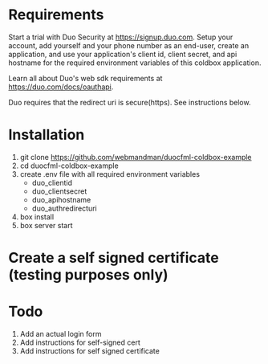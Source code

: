# Requirements

Start a trial with Duo Security at https://signup.duo.com. Setup your account, add yourself and your phone number as an end-user, create an application, and use your application's client id, client secret, and api hostname for the required environment variables of this coldbox application.

Learn all about Duo's web sdk requirements at https://duo.com/docs/oauthapi. 

Duo requires that the redirect uri is secure(https). See instructions below.

# Installation

1. git clone https://github.com/webmandman/duocfml-coldbox-example
2. cd duocfml-coldbox-example
3. create .env file with all required environment variables
    - duo_clientid
    - duo_clientsecret
    - duo_apihostname
    - duo_authredirecturi
5. box install
6. box server start

# Create a self signed certificate (testing purposes only)

# Todo

1. Add an actual login form
2. Add instructions for self-signed cert
3. Add instructions for self signed certificate
